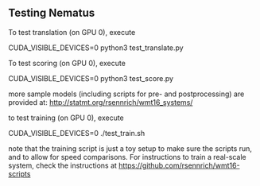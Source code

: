 Testing Nematus
---------------

To test translation (on GPU 0), execute

CUDA_VISIBLE_DEVICES=0 python3 test_translate.py

To test scoring (on GPU 0), execute

CUDA_VISIBLE_DEVICES=0 python3 test_score.py

more sample models (including scripts for pre- and postprocessing)
are provided at: http://statmt.org/rsennrich/wmt16_systems/

to test training (on GPU 0), execute

CUDA_VISIBLE_DEVICES=0 ./test_train.sh

note that the training script is just a toy setup to make sure the scripts run,
and to allow for speed comparisons. For instructions to train a
real-scale system, check the instructions at https://github.com/rsennrich/wmt16-scripts
